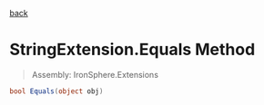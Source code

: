 ﻿

[back](/IronSphere.Extensions/types/StringExtension)

# StringExtension.Equals Method

> Assembly: IronSphere.Extensions

```csharp
bool Equals(object obj)
```



 